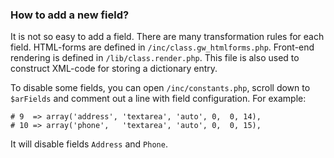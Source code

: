 ### How to add a new field? ###

It is not so easy to add a field. There are many transformation rules
for each field. HTML-forms are defined in `/inc/class.gw_htmlforms.php`.
Front-end rendering is defined in `/lib/class.render.php`. This file is also used
to construct XML-code for storing a dictionary entry.

To disable some fields, you can open `/inc/constants.php`, scroll down to
`$arFields` and comment out a line with field configuration. For example:

```
# 9  => array('address', 'textarea', 'auto', 0,  0, 14),
# 10 => array('phone',   'textarea', 'auto', 0,  0, 15),
```

It will disable fields `Address` and `Phone`.